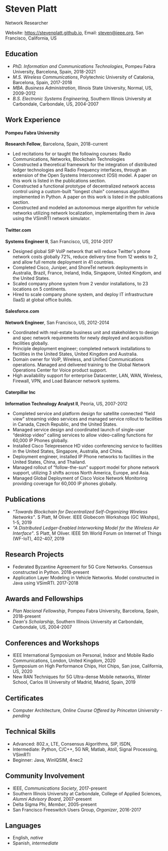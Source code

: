 # Steven Platt
Network Researcher

Website: https://stevenplatt.github.io, Email: steven@ieee.org, San Francisco, California, US

## Education
* *PhD. Information and Communications Technologies*, Pompeu Fabra University, Barcelona, Spain, 2018-2021
* *M.S. Wireless Communications*, Polytechnic University of Catalonia, Barcelona, Spain, 2017-2018
* *MBA. Business Administration*, Illinois State University, Normal, US, 2009-2012
* *B.S. Electronic Systems Engineering*, Southern Illinois University at Carbondale, Carbondale, US, 2004-2007

## Work Experience
#### Pompeu Fabra University
**Research Fellow**, Barcelona, Spain, 2018-current

* Led recitations for or taught the following courses: Radio Communications, Networks, Blockchain Technologies
* Constructed a theoretical framework for the integration of distributed ledger technologies and Radio Frequency interfaces, through an extension of the Open Systems Interconnect (OSI) model. A paper on this work is listed in the publications section.  
* Constructed a functional prototype of decentralized network access control using a custom-built "longest chain" consensus algorithm implemented in Python. A paper on this work is listed in the publications section.
* Constructed and modeled an autonomous merge algorithm for vehicle networks utilizing network localization, implementating them in Java using the VSimRTI network simulator. 

#### Twitter.com
**Systems Engineer II**, San Francisco, US, 2014-2017

* Designed global SIP VoIP network that will reduce Twitter's phone network costs globally 72%, reduce delivery time from 12 weeks to 2, and allow full remote deployment in 41 countries.
* Completed Cisco, Juniper, and ShoreTel network deployments in Australia, Brazil, France, Ireland, India, Singapore, United Kingdom, and the United States.
* Scaled company phone system from 2 vendor installations, to 23 locations on 5 continents.
* Hired to scale company phone system, and deploy IT infrastructure (IaaS) at global office builds.


#### Salesforce.com
**Network Engineer**, San Francisco, US, 2012-2014

* Coordinated with real-estate business unit and stakeholders to design and spec network requirements for newly
deployed and acquisition facilities globally.
* Principle deployment engineer; completed network installations to facilities in the United States, United Kingdom and Australia.
* Domain owner for VoIP, Wireless, and Unified Communications operations. Managed and delivered training to the Global Network Operations Center for Voice product support.
* High availability support for enterprise Datacenter, LAN, WAN, Wireless, Firewall, VPN, and Load Balancer network systems.

#### Caterpillar Inc
**Information Technology Analyst II**, Peoria, US, 2007-2012

* Completed service and platform design for satellite connected “field view” streaming video
services and managed service rollout to facilities in Canada, Czech Republic, and the United
States.
* Managed service design and coordinated launch of single-user “desktop video” calling
services to allow video-calling functions for 60,000 IP Phones globally.
* Installed Cisco Telepresence HD video conferencing service to facilities in the United States,
Singapore, Australia, and China.
* Deployment engineer, installed IP Phone networks to facilities in the United States, China,
and Thailand.
* Managed rollout of “follow-the-sun” support model for phone network support, utilizing 3
shifts across North America, Europe, and Asia.
* Managed Global Deployment of Cisco Voice Network Monitoring providing coverage for
60,000 IP phones globally.

## Publications
* *"Towards Blockchain for Decentralized Self-Organizing Wireless Networks"*. S Platt, M Oliver. IEEE Globecom Workshops (GC Wkshps), 1-5, 2019
* *"A Distributed Ledger-Enabled Interworking Model for the Wireless Air Interface"*. S Platt, M Oliver. IEEE 5th World Forum on Internet of Things (WF-IoT), 402-407, 2019

## Research Projects
* Federated Byzantine Agreement for 5G Core Networks. Consensus constructed in Python. 2018-present
* Application Layer Modeling in Vehicle Networks. Model constructed in Java using VSimRTI. 2017-2018

## Awards and Fellowships
* *Plan Nacional Fellowship*, Pompeu Fabra University, Barcelona, Spain, 2018-present
* *Dean's Scholarship*, Southern Illinois University at Carbondale, Carbondale, US, 2004-2007

## Conferences and Workshops
* IEEE International Symposium on Personal, Indoor and Mobile Radio Communications, London, United Kingdom, 2020
* Symposium on High Performance Chips, Hot Chips, San jose, California, US, 2020
* New RAN Techniques for 5G Ultra-dense Mobile networks, Winter School, Carlos III University of Madrid, Madrid, Spain, 2019

## Certificates
* Computer Architecture, *Online Course Offered by Princeton University - pending*

## Technical Skills
* Advanced: 802.x, LTE, Consensus Algorithms, SIP, ISDN,
* Intermediate: Python, C/C++, 5G NR, Matlab, Atoll, Signal Processing, VSimRTI
* Beginner: Java, WinIQSIM, 4nec2

## Community Involvement
* IEEE, *Communications Society*, 2017-present
* Southern Illinois University at Carbondale, College of Applied Sciences, *Alumni Advisory Board*, 2007-present
* Delta Sigma Phi, *Member*, 2005-present
* San Francisco Freeswitch Users Group, *Organizer*, 2016-2017

## Languages
* English, *native*
* Spanish, *intermediate*
